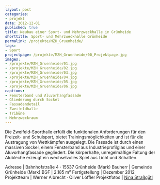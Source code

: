 ```yaml
---
layout: post
categories:
- projekt
date: 2012-12-01
published: true
title: Neubau einer Sport- und Mehrzweckhalle in Grünheide
shorttitle: Sport- und Mehrzweckhalle Grünheide
permalink: /projekte/MZH_Gruenheide/
tags: 
- Sport
projectpage: /projekte/MZH_Gruenheide/00_Projektpage.jpg
images:
- /projekte/MZH_Gruenheide/01.jpg
- /projekte/MZH_Gruenheide/02.jpg
- /projekte/MZH_Gruenheide/03.jpg
- /projekte/MZH_Gruenheide/04.jpg
- /projekte/MZH_Gruenheide/05.jpg
- /projekte/MZH_Gruenheide/06.jpg
captions:
- Fensterband und Aluvorhangfassade
- Gliederung durch Sockel
- Fassadendetail
- Zweifeldhalle
- Tribüne
- Mehrzweckraum
---
```

Die Zweifeld-Sporthalle erfüllt die funktionalen Anforderungen für den Freizeit- und Schulsport, bietet Trainingsmöglichkeiten und ist für die Austragung von Wettkämpfen ausgelegt. Die Fassade ist durch einen massiven Sockel, einem Fensterband aus Industrieprofilglas und einer Aluvorhangfassade gegliedert. Die körperhafte, unregelmäßige Faltung der Alubleche erzeugt ein wechselvolles Spiel aus Licht und Schatten.

Adresse				|	Bahnhofstraße 4 · 15537 Grünheide (Mark)
Bauherr				|	Gemeinde Grünheide (Mark)
BGF					|	2.185 m²
Fertigstellung		|	Dezember 2012
Projektteam			|	Werner Albrecht · Oliver Löffler 
Projektfotos		|	[Nina Straßgütl](http://www.ninastrg.de/)